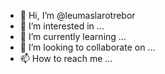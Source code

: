 - 👋 Hi, I’m @leumaslarotrebor
- 👀 I’m interested in ...
- 🌱 I’m currently learning ...
- 💞️ I’m looking to collaborate on ...
- 📫 How to reach me ...

<!---
leumaslarotrebor/leumaslarotrebor is a ✨ special ✨ repository because its `README.md` (this file) appears on your GitHub profile.
You can click the Preview link to take a look at your changes.
--->
